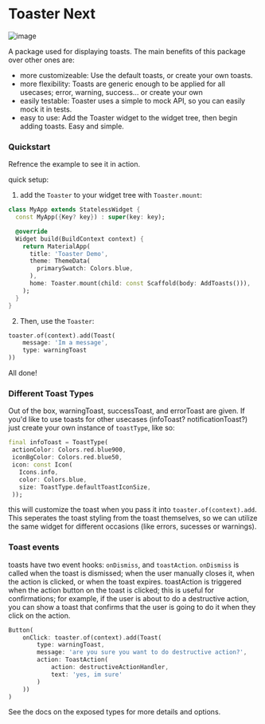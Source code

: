 # Toaster Next

![image](https://raw.githubusercontent.com/antholeole/toaster_next/main/images/toasts.png)

A package used for displaying toasts. The main benefits of this package over other ones are:

- more customizeable: Use the default toasts, or create your own toasts.
- more flexibility: Toasts are generic enough to be applied for all usecases; error, warning, success... or create your own
- easily testable: Toaster uses a simple to mock API, so you can easily mock it in tests.
- easy to use: Add the Toaster widget to the widget tree, then begin adding toasts. Easy and simple.

### Quickstart

Refrence the example to see it in action.

quick setup:

1. add the `Toaster` to your widget tree with `Toaster.mount`:


```dart
class MyApp extends StatelessWidget {
  const MyApp({Key? key}) : super(key: key);

  @override
  Widget build(BuildContext context) {
    return MaterialApp(
      title: 'Toaster Demo',
      theme: ThemeData(
        primarySwatch: Colors.blue,
      ),
      home: Toaster.mount(child: const Scaffold(body: AddToasts())),
    );
  }
}
```

2. Then, use the `Toaster`:

```dart
toaster.of(context).add(Toast(
    message: 'Im a message',
    type: warningToast
))
```

All done!

### Different Toast Types

Out of the box, warningToast, successToast, and errorToast are given. If you'd like to use toasts for other usecases 
(infoToast? notificationToast?) just create your own instance of `toastType`, like so:

```dart
final infoToast = ToastType(
 actionColor: Colors.red.blue900,
 iconBgColor: Colors.red.blue50,
 icon: const Icon(
   Icons.info,
   color: Colors.blue,
   size: ToastType.defaultToastIconSize,
 ));
```

this will customize the toast when you pass it into `toaster.of(context).add`. This seperates the toast styling from
the toast themselves, so we can utilize the same widget for different occasions (like errors, sucesses or warnings).

### Toast events

toasts have two event hooks: `onDismiss`, and `toastAction`. `onDismiss` is called when the toast is dismissed; when the 
user manually closes it, when the action is clicked, or when the toast expires. toastAction is triggered when the action button
on the toast is clicked; this is useful for confirmations; for example, if the user is about to do a destructive action, you can
show a toast that confirms that the user is going to do it when they click on the action.

```dart
Button(
    onClick: toaster.of(context).add(Toast(
        type: warningToast,
        message: 'are you sure you want to do destructive action?',
        action: ToastAction(
            action: destructiveActionHandler,
            text: 'yes, im sure'
        )
    ))
)
```

See the docs on the exposed types for more details and options.